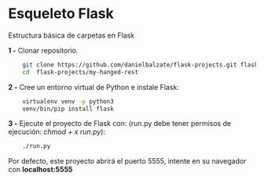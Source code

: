 # Esqueleto Flask

Estructura básica de carpetas en Flask

**1 -** Clonar repositorio.

```sh
    git clone https://github.com/danielbalzate/flask-projects.git flask-projects
    cd  flask-projects/my-hanged-rest
```

**2 -** Cree un entorno virtual de Python e instale Flask:

```sh
    virtualenv venv -p python3
    venv/bin/pip install flask
```

**3 -** Ejecute el proyecto de Flask con: (run.py debe tener permisos de ejecución: _chmod + x run.py_):

```sh
    ./run.py
```

Por defecto, este proyecto abrirá el puerto 5555, intente en su navegador con **localhost:5555**
